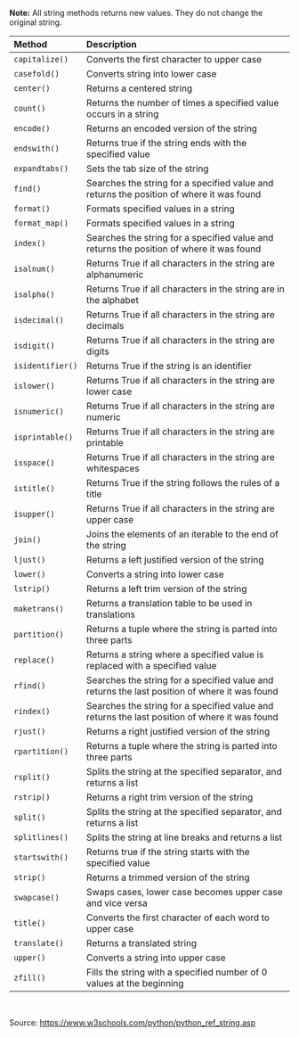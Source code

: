 **Note:** All string methods returns new values. They do not change the original string.


Method | Description
:--- | :---
`capitalize()` |  Converts the first character to upper case
`casefold()` |  Converts string into lower case
`center()` |  Returns a centered string
`count()` | Returns the number of times a specified value occurs in a string
`encode()` |  Returns an encoded version of the string
`endswith()` |  Returns true if the string ends with the specified value
`expandtabs()` |  Sets the tab size of the string
`find()` |  Searches the string for a specified value and returns the position of where it was found
`format()` |  Formats specified values in a string
`format_map()` |  Formats specified values in a string
`index()` | Searches the string for a specified value and returns the position of where it was found
`isalnum()` | Returns True if all characters in the string are alphanumeric
`isalpha()` | Returns True if all characters in the string are in the alphabet
`isdecimal()` | Returns True if all characters in the string are decimals
`isdigit()` | Returns True if all characters in the string are digits
`isidentifier()` |  Returns True if the string is an identifier
`islower()` | Returns True if all characters in the string are lower case
`isnumeric()` | Returns True if all characters in the string are numeric
`isprintable()` | Returns True if all characters in the string are printable
`isspace()` | Returns True if all characters in the string are whitespaces
`istitle()` | Returns True if the string follows the rules of a title
`isupper()` | Returns True if all characters in the string are upper case
`join()` |  Joins the elements of an iterable to the end of the string
`ljust()` | Returns a left justified version of the string
`lower()` | Converts a string into lower case
`lstrip()` |  Returns a left trim version of the string
`maketrans()` | Returns a translation table to be used in translations
`partition()` | Returns a tuple where the string is parted into three parts
`replace()` | Returns a string where a specified value is replaced with a specified value
`rfind()` | Searches the string for a specified value and returns the last position of where it was found
`rindex()` |  Searches the string for a specified value and returns the last position of where it was found
`rjust()` | Returns a right justified version of the string
`rpartition()` |  Returns a tuple where the string is parted into three parts
`rsplit()` |  Splits the string at the specified separator, and returns a list
`rstrip()` |  Returns a right trim version of the string
`split()` | Splits the string at the specified separator, and returns a list
`splitlines()` |  Splits the string at line breaks and returns a list
`startswith()` |  Returns true if the string starts with the specified value
`strip()` | Returns a trimmed version of the string
`swapcase()` |  Swaps cases, lower case becomes upper case and vice versa
`title()` | Converts the first character of each word to upper case
`translate()` | Returns a translated string
`upper()` | Converts a string into upper case
`zfill()` | Fills the string with a specified number of 0 values at the beginning

<br>

Source: https://www.w3schools.com/python/python_ref_string.asp



<script>
  $(document).ready(function() {
    $('table').addClass('tablesort');
  });
</script>
